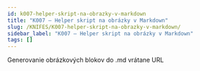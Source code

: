 ```yaml
---
id: k007-helper-skript-na-obrazky-v-markdown
title: "K007 – Helper skript na obrázky v Markdown"
slug: /KNIFES/K007-helper-skript-na-obrazky-v-markdown/
sidebar_label: "K007 – Helper skript na obrázky v Markdown"
tags: []
---
```


Generovanie obrázkových blokov do .md vrátane URL

